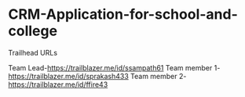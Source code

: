 # CRM-Application-for-school-and-college

Trailhead URLs

Team Lead-https://trailblazer.me/id/ssampath61
Team member 1-https://trailblazer.me/id/sprakash433
Team member 2-https://trailblazer.me/id/ffire43
